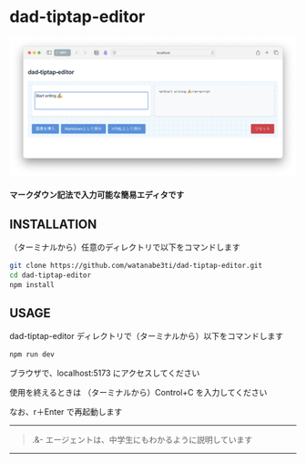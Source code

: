# dad-tiptap-editor
  
![SS](./public/IMGSS_dte.jpg)
  
#### マークダウン記法で入力可能な簡易エディタです
  
## INSTALLATION
  
（ターミナルから）任意のディレクトリで以下をコマンドします
  
```bash
git clone https://github.com/watanabe3ti/dad-tiptap-editor.git
cd dad-tiptap-editor
npm install
```
  
## USAGE
  
dad-tiptap-editor ディレクトリで（ターミナルから）以下をコマンドします
```bash
npm run dev
```
  
ブラウザで、localhost:5173 にアクセスしてください
  
使用を終えるときは
（ターミナルから）Control+C を入力してください
  
なお、r＋Enter で再起動します
  
  
---
> .&- エージェントは、中学生にもわかるように説明しています
  
---